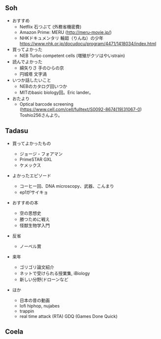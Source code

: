 ## Soh
- おすすめ
  - Netflix 石つぶて (外務省機密費)
  - Amazon Prime: MERU (http://meru-movie.jp/)
  - NHKドキュメンタリ 輪廻（りんね）の少年 https://www.nhk.or.jp/docudocu/program/4471/1418034/index.html
- 買ってよかった
  - NEB Turbo competent cells (増殖がクソはやいstrain)
- 読んでよかった
  - 綿矢りさ 手のひらの京
  - 円城塔 文字渦
- いつか話したいこと
  - NEBのカタログ回いつか
  - MITのbasic biology回。Eric lander。
- おたより
  - Optical barcode screening (https://www.cell.com/cell/fulltext/S0092-8674(19)31067-0) Toshio256さんより。
  
## Tadasu
- 買ってよかったもの 
  - ジョージ・フォアマン
  - PrimeSTAR GXL
  - ケメックス
- よかったエピソード
  - コーヒー回、DNA microscopy、武器、こんまり
  - ep1がサイキョ
- おすすめの本
  - 空の思想史
  - 勝つために戦え
  - 怪獣生物学入門
- 反省
  - ノーベル賞
- 来年
  - ゴリゴリ論文紹介
  - ネットで受けられる授業集, iBiology
  - 新しい分野(ドローンなど

- ほか
  - 日本の昔の動画
  - lofi hiphop, nujabes
  - trappin
  - real time attack (RTA) GDQ (Games Done Quick)

## Coela
